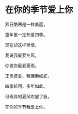 # 在你的季节爱上你

烈日酷寒是一样美丽，

童年里一定热爱四季。

现在却这样矫情，

我说我最爱冬风，

你说你最爱夏雨。


正当盛夏，我慵懒如蛇，

四季轮回，多年如此。

但奇异的夏风吹醒了我，

在你的季节我爱上你。